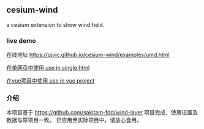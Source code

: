 ## cesium-wind
a cesium extension to show wind field.

### live demo
在线地址 https://qjvic.github.io/cesium-wind/examples/umd.html

[在单网页中使用 use in single html](https://github.com/QJvic/cesium-wind/blob/master/examples/umd.html)

[在vue项目中使用  use in vue project](https://github.com/QJvic/cesium-wind/tree/master/examples/v-cesium-wind)

### 介绍
本项目基于 https://github.com/sakitam-fdd/wind-layer 项目完成，使用设置及数据与原项目一致。
已应用至实际项目中，请放心食用。

